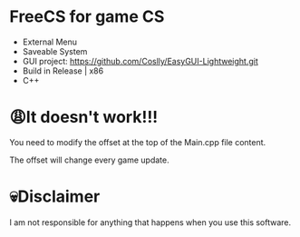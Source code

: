 # FreeCS for game CS
- External Menu
- Saveable System
- GUI project: https://github.com/Coslly/EasyGUI-Lightweight.git
- Build in Release | x86
- C++
# 😩It doesn't work!!!
You need to modify the offset at the top of the Main.cpp file content.

The offset will change every game update.
# 💀Disclaimer
I am not responsible for anything that happens when you use this software.

